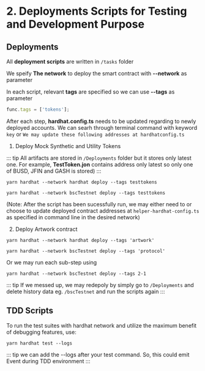 # 2. Deployments Scripts for Testing and Development Purpose

## Deployments

All **deployment scripts** are written in `/tasks` folder

We speify **The network** to deploy the smart contract with  **--network** as parameter

In each script, relevant **tags** are specified so we can use **--tags** as parameter

```typescript
func.tags = ['tokens'];
```

After each step, **hardhat.config.ts** needs to be updated regarding to newly deployed accounts. We can searh through terminal command with keyword  `key` or `We may update these following addresses at hardhatconfig.ts`

1) Deploy Mock Synthetic and Utility Tokens

::: tip
 All artifacts are stored in `/Deployments` folder but it stores only latest one. For example, **TestToken.jon** contains address only latest so only one of BUSD, JFIN and GASH is stored)
:::

```
yarn hardhat --network hardhat deploy --tags testtokens
```

```
yarn hardhat --network bscTestnet deploy --tags testtokens
```

(Note: After the script has been sucessfully run, we may either need to or choose to update deployed contract addresses at `helper-hardhat-config.ts` as specified in command line in the desired network)

2) Deploy Artwork contract
```
yarn hardhat --network hardhat deploy --tags 'artwork'
```

```
yarn hardhat --network bscTestnet deploy --tags 'protocol'
```
Or we may run each sub-step using 
```
yarn hardhat --network bscTestnet deploy --tags 2-1
```

::: tip
If we messed up, we may redepoly by simply go to `/Deployments` and delete history data eg. `/bscTestnet` and run the scripts again
:::


##  TDD Scripts

To run the test suites with hardhat network and utilize the maximum benefit of debugging features, use:

```
yarn hardhat test --logs
```
::: tip
we can add the --logs after your test command. So, this could emit Event during TDD environment
:::